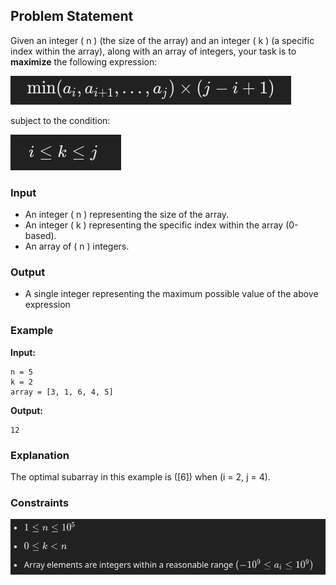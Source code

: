 ## Problem Statement

Given an integer \( n \) (the size of the array) and an integer \( k \) (a specific index within the array), along with an array of integers, your task is to **maximize** the following expression:

![alt text](image.png)

subject to the condition:

![alt text](image-1.png)

### Input

- An integer \( n \) representing the size of the array.
- An integer \( k \) representing the specific index within the array (0-based).
- An array of \( n \) integers.

### Output

- A single integer representing the maximum possible value of the above expression

### Example

**Input:**

```
n = 5
k = 2
array = [3, 1, 6, 4, 5]
```

**Output:**

```
12
```

### Explanation

The optimal subarray in this example is \([6]\) when \(i = 2, j = 4\).

### Constraints

![alt text](image-2.png)